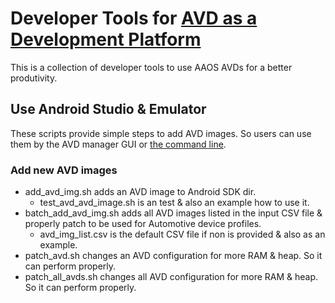 # Developer Tools for [AVD as a Development Platform](https://source.android.com/devices/automotive/start/avd)
This is a collection of developer tools to use AAOS AVDs for a better produtivity.

## Use Android Studio & Emulator
These scripts provide simple steps to add AVD images. So users can use them by the AVD manager GUI or [the command line](https://developer.android.com/studio/run/emulator-commandline).

### Add new AVD images
* add_avd_img.sh adds an AVD image to Android SDK dir.
    * test_avd_avd_image.sh is an test & also an example how to use it.
* batch_add_avd_img.sh adds all AVD images listed in the input CSV file & properly patch to be used for Automotive device profiles.
    * avd_img_list.csv is the default CSV file if non is provided & also as an example.
* patch_avd.sh changes an AVD configuration for more RAM & heap. So it can perform properly.
* patch_all_avds.sh changes all AVD configuration for more RAM & heap. So it can perform properly.